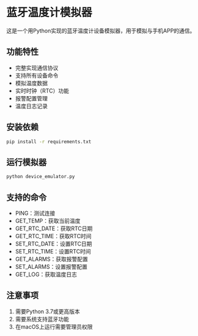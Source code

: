 # 蓝牙温度计模拟器

这是一个用Python实现的蓝牙温度计设备模拟器，用于模拟与手机APP的通信。

## 功能特性

- 完整实现通信协议
- 支持所有设备命令
- 模拟温度数据
- 实时时钟（RTC）功能
- 报警配置管理
- 温度日志记录

## 安装依赖

```bash
pip install -r requirements.txt
```

## 运行模拟器

```bash
python device_emulator.py
```

## 支持的命令

- PING：测试连接
- GET_TEMP：获取当前温度
- GET_RTC_DATE：获取RTC日期
- GET_RTC_TIME：获取RTC时间
- SET_RTC_DATE：设置RTC日期
- SET_RTC_TIME：设置RTC时间
- GET_ALARMS：获取报警配置
- SET_ALARMS：设置报警配置
- GET_LOG：获取温度日志

## 注意事项

1. 需要Python 3.7或更高版本
2. 需要系统支持蓝牙功能
3. 在macOS上运行需要管理员权限 